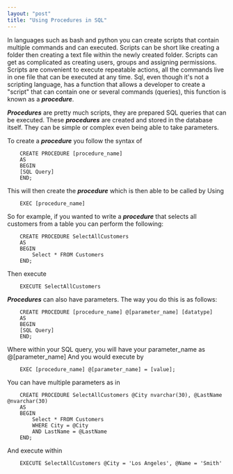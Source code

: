 ```yaml
---
layout: "post"
title: "Using Procedures in SQL"
---
```


In languages such as bash and python you can create scripts that contain multiple commands and can executed. Scripts can be short like creating a folder then creating a text file within the newly created folder. Scripts can get as complicated as creating users, groups and assigning permissions. Scripts are convenient to execute repeatable actions, all the commands live in one file that can be executed at any time. Sql, even though it's not a scripting language, has a function that allows a developer to create a "script" that can contain one or several commands (queries), this function is known as a ***procedure***.

***Procedures*** are pretty much scripts, they are prepared SQL queries that can be executed. These ***procedures*** are created and stored in the database itself. They can be simple or complex even being able to take parameters.

To create a ***procedure*** you follow the syntax of

		CREATE PROCEDURE [procedure_name]
		AS
		BEGIN
		[SQL Query]
		END;

This will then create the ***procedure*** which is then able to be called by Using

		EXEC [procedure_name]

So for example, if you wanted to write a ***procedure*** that selects all customers from a table you can perform the following:

		CREATE PROCEDURE SelectAllCustomers
		AS
		BEGIN
			Select * FROM Customers
		END;

Then execute

		EXECUTE SelectAllCustomers

***Procedures*** can also have parameters. The way you do this is as follows:

		CREATE PROCEDURE [procedure_name] @[parameter_name] [datatype]
		AS
		BEGIN
		[SQL Query]
		END;

Where within your SQL query, you will have your parameter_name as @[parameter_name]
And you would execute by

		EXEC [procedure_name] @[parameter_name] = [value];

You can have multiple parameters as in

		CREATE PROCEDURE SelectAllCustomers @City nvarchar(30), @LastName @nvarchar(30)
		AS
		BEGIN
			Select * FROM Customers
			WHERE City = @City
			AND LastName = @LastName
		END;

And execute within

		EXECUTE SelectAllCustomers @City = 'Los Angeles', @Name = 'Smith'
